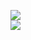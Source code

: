 [![](https://img.shields.io/badge/Made%20With-Github%20Spray-lightgrey.svg?style=for-the-badge&logo=github)](https://github.com/Annihil/github-spray#4660)  
[![](https://i.imgur.com/2DrTn0Z.gif)](https://github.com/Annihil/github-spray)